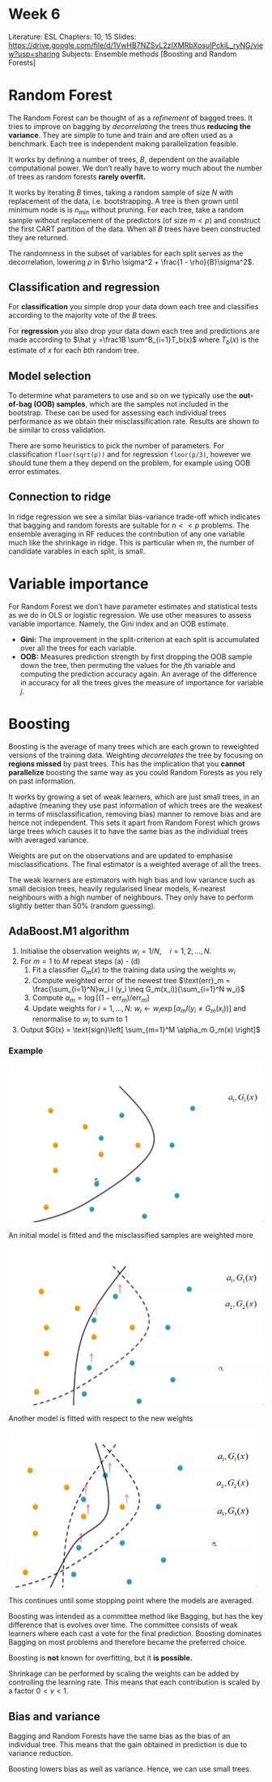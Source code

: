 # Week 6

Literature: ESL Chapters: 10, 15
Slides: https://drive.google.com/file/d/1VwHB7NZSvL2zIXMRbXosuIPckiL_ryNG/view?usp=sharing
Subjects: Ensemble methods [Boosting and Random Forests]

# Random Forest

The Random Forest can be thought of as a *refinement* of bagged trees. It tries to improve on bagging by *decorrelating* the trees thus **reducing the variance**. They are simple to tune and train and are often used as a benchmark. Each tree is independent making parallelization feasible.

It works by defining a number of trees, $B$, dependent on the available computational power. We don’t really have to worry much about the number of trees as random forests **rarely overfit.**

It works by iterating $B$ times, taking a random sample of size $N$ with replacement of the data, i.e. bootstrapping. A tree is then grown until minimum node is is $n_{min}$ without pruning. For each tree, take a random sample without replacement of the predictors (of size $m<p$) and construct the first CART partition of the data. When all $B$ trees have been constructed they are returned.

The randomness in the subset of variables for each split serves as the decorrelation, lowering $\rho$ in $\rho \sigma^2 + \frac{1 - \rho}{B}\sigma^2$.

## Classification and regression

For **classification** you simple drop your data down each tree and classifies according to the majority vote of the $B$ trees.

For **regression** you also drop your data down each tree and predictions are made according to $\hat y =\frac1B \sum^B_{i=1}T_b(x)$ where $T_b(x)$ is the estimate of $x$ for each $b$th random tree.

## Model selection

To determine what parameters to use and so on we typically use the **out-of-bag (OOB) samples**, which are the samples not included in the bootstrap. These can be used for assessing each individual trees performance as we obtain their misclassification rate. Results are shown to be similar to cross validation.

There are some heuristics to pick the number of parameters. For classification `floor(sqrt(p))` and for regression `floor(p/3)`, however we should tune them a they depend on the problem, for example using OOB error estimates.

## Connection to ridge

In ridge regression we see a similar bias-variance trade-off which indicates that bagging and random forests are suitable for $n << p$ problems. The ensemble averaging in RF reduces the contribution of any one variable much like the shrinkage in ridge. This is particular when $m$, the number of candidate varables in each split, is small.

# Variable importance

For Random Forest we don’t have parameter estimates and statistical tests as we do in OLS or logistic regression. We use other measures to assess variable importance. Namely, the Gini index and an OOB estimate.

- **Gini:** The improvement in the split-criterion at each split is accumulated over all the trees for each variable.
- **OOB:** Measures prediction strength by first dropping the OOB sample down the tree, then permuting the values for the $j$th variable and computing the prediction accuracy again. An average of the difference in accuracy for all the trees gives the measure of importance for variable $j$.

 

# Boosting

Boosting is the average of many trees which are each grown to reweighted versions of the training data. Weighting *decorrelates* the tree by focusing on **regions missed** by past trees. This has the implication that you **cannot parallelize** boosting the same way as you could Random Forests as you rely on past information.

It works by growing a set of weak learners, which are just small trees, in an adaptive (meaning they use past information of which trees are the weakest in terms of misclassification, removing bias) manner to remove bias and are hence not independent. This sets it apart from Random Forest which grows large trees which causes it to have the same bias as the individual trees with averaged variance.

Weights are put on the observations and are updated to emphasise misclassifications. The final estimator is a weighted average of all the trees.

The weak learners are estimators with high bias and low variance such as small decision trees, heavily regularised linear models, K-nearest neighbours with a high number of neighbours. They only have to perform slightly better than 50% (random guessing).

## AdaBoost.M1 algorithm

1. Initialise the observation weights $w_i = 1/N, \quad i = 1,2,\dots, N.$
2. For $m = 1$ to $M$ repeat steps (a) - (d)
    1. Fit a classifier $G_m(x)$ to the training data using the weights $w_i$
    2. Compute weighted error of the newest tree $\text{err}_m = \frac{\sum_{i=1}^N}w_i I (y_i \neq G_m(x_i)){\sum_{i=1}^N w_i}$
    3. Compute $\alpha_m = \log\left[ (1 - \text{err}_m) / \text{err}_m \right]$
    4. Update weights for $i = 1, \dots , N:$
    $w_i \leftarrow w_i \exp\left[ \alpha_m I (y_i \neq G_m(x_i)) \right]$ and renormalise to $w_i$ to sum to 1
3. Output $G(x) = \text{sign}\left[ \sum_{m=1}^M \alpha_m G_m(x) \right]$

### Example

![An initial model is fitted and the misclassified samples are weighted more ](Week%206%20f64a77337ddc4de9ab9b2c042b9e5051/Untitled.png)

An initial model is fitted and the misclassified samples are weighted more 

![Another model is fitted with respect to the new weights](Week%206%20f64a77337ddc4de9ab9b2c042b9e5051/Untitled%201.png)

Another model is fitted with respect to the new weights

![This continues until some stopping point where the models are averaged.](Week%206%20f64a77337ddc4de9ab9b2c042b9e5051/Untitled%202.png)

This continues until some stopping point where the models are averaged.

Boosting was intended as a committee method like Bagging, but has the key difference that is evolves over time. The committee consists of weak learners where each cast a vote for the final prediction. Boosting dominates Bagging on most problems and therefore became the preferred choice.

Boosting is **not** known for overfitting, but it **is possible.**

Shrinkage can be performed by scaling the weights can be added by controlling the learning rate. This means that each contribution is scaled by a factor $0 < v < 1$.

## Bias and variance

Bagging and Random Forests have the same bias as the bias of an individual tree. This means that the gain obtained in prediction is due to variance reduction.

Boosting lowers bias as well as variance. Hence, we can use small trees.